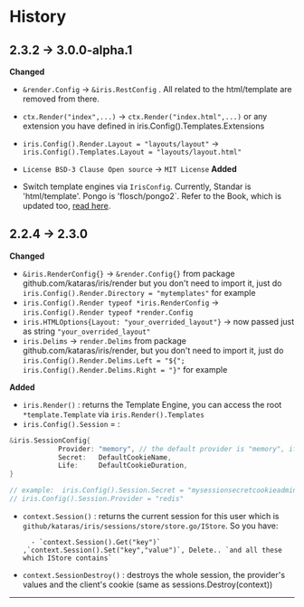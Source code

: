 # History

## 2.3.2 -> 3.0.0-alpha.1

**Changed**
- `&render.Config` -> `&iris.RestConfig` . All related to the html/template are removed from there.
- `ctx.Render("index",...)` -> `ctx.Render("index.html",...)` or any extension you have defined in iris.Config().Templates.Extensions
- `iris.Config().Render.Layout = "layouts/layout"` -> `iris.Config().Templates.Layout = "layouts/layout.html"`
- `License BSD-3 Clause Open source` -> `MIT License`
**Added**

- Switch template engines via `IrisConfig`. Currently, Standar is 'html/template'. Pongo is 'flosch/pongo2`. Refer to the Book, which is updated too, [read here](https://kataras.gitbooks.io/iris/content/render.html).


## 2.2.4 -> 2.3.0

**Changed**

- `&iris.RenderConfig{}` -> `&render.Config{}` from package github.com/kataras/iris/render but you don't need to import it, just do `iris.Config().Render.Directory = "mytemplates"` for example
- `iris.Config().Render typeof *iris.RenderConfig` -> `iris.Config().Render typeof *render.Config`
- `iris.HTMLOptions{Layout: "your_overrided_layout"}` -> now passed just as string `"your_overrided_layout"`
- `iris.Delims` -> `render.Delims` from package github.com/kataras/iris/render, but you don't need to import it, just do `iris.Config().Render.Delims.Left = "${"; iris.Config().Render.Delims.Right = "}"` for example


**Added**

- `iris.Render()` : returns the Template Engine, you can access the root `*template.Template` via `iris.Render().Templates`
- `iris.Config().Session` = :
```go
&iris.SessionConfig{
			Provider: "memory", // the default provider is "memory", if you set it to ""  means that sessions are disabled.
			Secret:   DefaultCookieName,
			Life:     DefaultCookieDuration,
}

// example:  iris.Config().Session.Secret = "mysessionsecretcookieadmin!123"
// iris.Config().Session.Provider = "redis"
```

- `context.Session()` : returns the current session for this user which is `github/kataras/iris/sessions/store/store.go/IStore`. So you have:

		- `context.Session().Get("key")` ,`context.Session().Set("key","value")`, Delete.. `and all these which IStore contains`


- `context.SessionDestroy()` : destroys the whole session, the provider's values and the client's cookie (same as sessions.Destroy(context))

-----------
